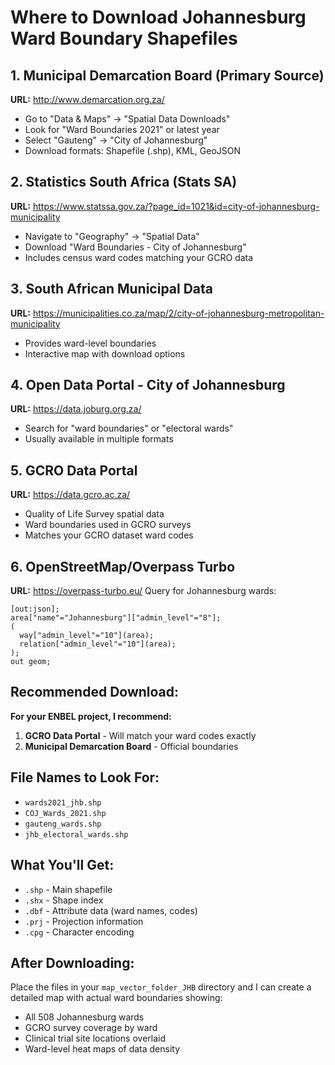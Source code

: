 # Where to Download Johannesburg Ward Boundary Shapefiles

## 1. **Municipal Demarcation Board (Primary Source)**
**URL:** http://www.demarcation.org.za/
- Go to "Data & Maps" → "Spatial Data Downloads"
- Look for "Ward Boundaries 2021" or latest year
- Select "Gauteng" → "City of Johannesburg"
- Download formats: Shapefile (.shp), KML, GeoJSON

## 2. **Statistics South Africa (Stats SA)**
**URL:** https://www.statssa.gov.za/?page_id=1021&id=city-of-johannesburg-municipality
- Navigate to "Geography" → "Spatial Data"
- Download "Ward Boundaries - City of Johannesburg"
- Includes census ward codes matching your GCRO data

## 3. **South African Municipal Data**
**URL:** https://municipalities.co.za/map/2/city-of-johannesburg-metropolitan-municipality
- Provides ward-level boundaries
- Interactive map with download options

## 4. **Open Data Portal - City of Johannesburg**
**URL:** https://data.joburg.org.za/
- Search for "ward boundaries" or "electoral wards"
- Usually available in multiple formats

## 5. **GCRO Data Portal** 
**URL:** https://data.gcro.ac.za/
- Quality of Life Survey spatial data
- Ward boundaries used in GCRO surveys
- Matches your GCRO dataset ward codes

## 6. **OpenStreetMap/Overpass Turbo**
**URL:** https://overpass-turbo.eu/
Query for Johannesburg wards:
```
[out:json];
area["name"="Johannesburg"]["admin_level"="8"];
(
  way["admin_level"="10"](area);
  relation["admin_level"="10"](area);
);
out geom;
```

## Recommended Download:
**For your ENBEL project, I recommend:**
1. **GCRO Data Portal** - Will match your ward codes exactly
2. **Municipal Demarcation Board** - Official boundaries

## File Names to Look For:
- `wards2021_jhb.shp`
- `COJ_Wards_2021.shp`
- `gauteng_wards.shp`
- `jhb_electoral_wards.shp`

## What You'll Get:
- `.shp` - Main shapefile
- `.shx` - Shape index
- `.dbf` - Attribute data (ward names, codes)
- `.prj` - Projection information
- `.cpg` - Character encoding

## After Downloading:
Place the files in your `map_vector_folder_JHB` directory and I can create a detailed map with actual ward boundaries showing:
- All 508 Johannesburg wards
- GCRO survey coverage by ward
- Clinical trial site locations overlaid
- Ward-level heat maps of data density